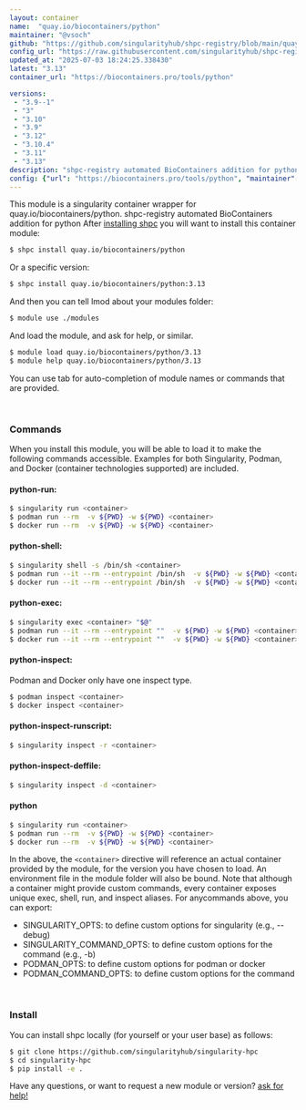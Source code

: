 ```yaml
---
layout: container
name:  "quay.io/biocontainers/python"
maintainer: "@vsoch"
github: "https://github.com/singularityhub/shpc-registry/blob/main/quay.io/biocontainers/python/container.yaml"
config_url: "https://raw.githubusercontent.com/singularityhub/shpc-registry/main/quay.io/biocontainers/python/container.yaml"
updated_at: "2025-07-03 18:24:25.338430"
latest: "3.13"
container_url: "https://biocontainers.pro/tools/python"

versions:
 - "3.9--1"
 - "3"
 - "3.10"
 - "3.9"
 - "3.12"
 - "3.10.4"
 - "3.11"
 - "3.13"
description: "shpc-registry automated BioContainers addition for python"
config: {"url": "https://biocontainers.pro/tools/python", "maintainer": "@vsoch", "description": "shpc-registry automated BioContainers addition for python", "latest": {"3.13": "sha256:f9ed017ac29f93b1de2d61512ebe583d624d9453f87cd661e76f2e1bfa8b85e6"}, "tags": {"3.9--1": "sha256:d97d2b329b4e44d2e07a9737ba348b185d6a47f34fba0ef301d44d11669cac60", "3": "sha256:77ecd1db5b41f925c7593ad782bf756d001fbe488cefc4685945785e813f6481", "3.10": "sha256:f6b44640f06e8265ebf5ce85ca12cea53af110c188d6b4acf5f59887c24abb8f", "3.9": "sha256:c6b961c4c7bbfedddc8bbce9431ce550621c4fe526bb0f11a73c314507ec730d", "3.12": "sha256:29fccb317d61a9d09ecf432f63bfea512b98f0f3bc3764dc65fbdbc0f02473b5", "3.10.4": "sha256:6745f24775c46d74a7c6e0f9d9b3b4cb3b14cadf531e9670f8b2fa26d1dbc637", "3.11": "sha256:b322907f8e52b2055ccad4e46848d28a4a5631b403116cc80ddf61ec8601e05e", "3.13": "sha256:f9ed017ac29f93b1de2d61512ebe583d624d9453f87cd661e76f2e1bfa8b85e6"}, "docker": "quay.io/biocontainers/python"}
---
```


This module is a singularity container wrapper for quay.io/biocontainers/python.
shpc-registry automated BioContainers addition for python
After [installing shpc](#install) you will want to install this container module:


```bash
$ shpc install quay.io/biocontainers/python
```

Or a specific version:

```bash
$ shpc install quay.io/biocontainers/python:3.13
```

And then you can tell lmod about your modules folder:

```bash
$ module use ./modules
```

And load the module, and ask for help, or similar.

```bash
$ module load quay.io/biocontainers/python/3.13
$ module help quay.io/biocontainers/python/3.13
```

You can use tab for auto-completion of module names or commands that are provided.

<br>

### Commands

When you install this module, you will be able to load it to make the following commands accessible.
Examples for both Singularity, Podman, and Docker (container technologies supported) are included.

#### python-run:

```bash
$ singularity run <container>
$ podman run --rm  -v ${PWD} -w ${PWD} <container>
$ docker run --rm  -v ${PWD} -w ${PWD} <container>
```

#### python-shell:

```bash
$ singularity shell -s /bin/sh <container>
$ podman run --it --rm --entrypoint /bin/sh  -v ${PWD} -w ${PWD} <container>
$ docker run --it --rm --entrypoint /bin/sh  -v ${PWD} -w ${PWD} <container>
```

#### python-exec:

```bash
$ singularity exec <container> "$@"
$ podman run --it --rm --entrypoint ""  -v ${PWD} -w ${PWD} <container> "$@"
$ docker run --it --rm --entrypoint ""  -v ${PWD} -w ${PWD} <container> "$@"
```

#### python-inspect:

Podman and Docker only have one inspect type.

```bash
$ podman inspect <container>
$ docker inspect <container>
```

#### python-inspect-runscript:

```bash
$ singularity inspect -r <container>
```

#### python-inspect-deffile:

```bash
$ singularity inspect -d <container>
```



#### python

```bash
$ singularity run <container>
$ podman run --rm  -v ${PWD} -w ${PWD} <container>
$ docker run --rm  -v ${PWD} -w ${PWD} <container>
```


In the above, the `<container>` directive will reference an actual container provided
by the module, for the version you have chosen to load. An environment file in the
module folder will also be bound. Note that although a container
might provide custom commands, every container exposes unique exec, shell, run, and
inspect aliases. For anycommands above, you can export:

 - SINGULARITY_OPTS: to define custom options for singularity (e.g., --debug)
 - SINGULARITY_COMMAND_OPTS: to define custom options for the command (e.g., -b)
 - PODMAN_OPTS: to define custom options for podman or docker
 - PODMAN_COMMAND_OPTS: to define custom options for the command

<br>

### Install

You can install shpc locally (for yourself or your user base) as follows:

```bash
$ git clone https://github.com/singularityhub/singularity-hpc
$ cd singularity-hpc
$ pip install -e .
```

Have any questions, or want to request a new module or version? [ask for help!](https://github.com/singularityhub/singularity-hpc/issues)
